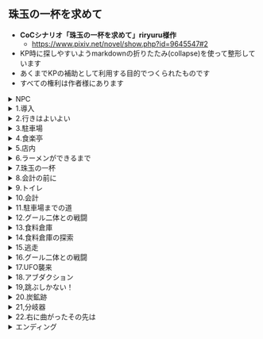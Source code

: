 ## 珠玉の一杯を求めて

- **CoCシナリオ「珠玉の一杯を求めて」riryuru様作**
  - https://www.pixiv.net/novel/show.php?id=9645547#2
- KP時に探しやすいようmarkdownの折りたたみ(collapse)を使って整形しています
- あくまでKPの補助として利用する目的でつくられたものです
- すべての権利は作者様にあります

<details>
  <summary>NPC</summary>
<details>
  <summary>食楽亭店主</summary>
</details>
<details>
  <summary>食楽亭従業員A、B</summary>
  
  - STR: 18, CON: 8, POW: 14, DEX: 10, SIZ: 18, INT: 12
  - HP: 10, MP: 14, db=1d6
  - かぎ爪(1d6+db) 30%, 噛みつき(1d6+牙1d4) 30% 3回攻撃
  - 角材 25% 1d6+db
  - 
</details>
<details>
  <summary>ラーメン屋の客</summary>
</details>
<details>
  <summary>バイク乗り/山田吾朗（やまだごろう）</summary>
</details>
<details>
  <summary>ミ＝ゴ</summary>
 
 - STR: 14, CON: 10, POW: 12, DEX: 13, SIZ: 7, INT: 11
 - HP: 9, MP: 12
 - ハサミ(1d6+組みつき) 30%

</details>
 
</details>

<details>
<summary>1.導入</summary>
<p>
ラーメン。<br>
なにはともあれ美味しいラーメンを食べたい！<br>
その為には情報収集！テレビのグルメ番組や情報誌のチェック、SNSの検索もかかせない。<br>
美味しいラーメンの情報をゲットしたら、どんな僻地でも駆け付けてしまう。<br>
珠玉の一杯を求める、そうあなたは『ラーメン狂信者』<br>
略してラー狂といっても過言ではない。<br>
</p>
<p>
そんなあなたが今日向かう先は隣県との県境にある一軒のラーメン屋だ。<br>
日課のネット検索で偶然みつけた『バイカーの旅ブログ』<br>
そこにはこれから向かう『食楽亭』のラーメンの写真が載っていた。<br>
ラーメン屋巡りをライフワークにしてきたあなたは、その写真を見た瞬間「これは…！」と直感した。<br>
これは…もしかしたら長年探し求めてきた珠玉の一杯かもしれない…！！<br>
モニターの向こうから匂いが伝わってきそうだった。<br>
あなたは自分の想像に唾を飲み込む。<br>
こんな写真をみたら、ラーメン狂信者のあなたはじっとしていられない。<br>
ぐる○びや食べ◯グで検索しても食楽亭の情報は載っていなかったが、<br>
幸いなことにブログに住所が載っていた。<br>
確認すると県境の山間地帯、僻地ではあるが三時間も車をとばせば着く場所だ。<br>
あなたは時計を確認する。<br>
今から向かえば夕飯時にちょうどいい。<br>
営業しているかどうかは賭けだが、とにかく一度行ってみよう。
</p>
  
```
 （探索者が複数人で友人関係にある場合、
ここで探索者のうちの一人に友人を誘うRPをしてもらい探索者全員で食楽亭へ向かうこと。
探索者が複数人で他人同士の場合は偶然同じ時刻に食楽亭を訪れることになる）

（→【2.行きはよいよい】へ）
```
</p>
</details>

<details>
<summary>2.行きはよいよい</summary>
<p>
あなたは期待に胸躍らせながら家を飛び出し、今アクセルを踏みしめている。<br>
街から離れいくつかのトンネルを越える。<br>
山間部深く進むにつれ、車が一台また一台と減り今はあなたの車しか走っていない。<br>
数十分前はぽつりぽつりと建っていた民家も見当たらなくなり、周囲は増々緑を濃くしていく。<br>
自分以外誰もいない山道、夜の帳を迎えはじめた紫色の空も相まって心細さを感じなくもないが<br>
それでもこれから出会う一杯を想像すれば、気分が高揚する。<br>
カーナビを確認すると目的の場所まではあと30分程度だ。<br>
あなたはアクセルを踏む足を強めた。<br>

```
（食楽亭に到着するまでの時間で探索者がしたいことがあれば自由にRPしてもらってかまわない。
KPは出せる情報は出し惜しみなくPLに提示すること）
```

### 車中から窓の外を見る、もしくは《目星》をした場合

- 《目星》なしでわかる情報→
  - 窓の外を流れる景観を楽しんでいたあなたは、山間のゆるやかな斜面に一部開けた場所をみつける。
  - 開墾でもしているのだろうか。
  - 距離もあり夕暮れ時なのでシルエットしかわからないが、土の上で作業をしている人影を見つける。
- [ ] 《目星》に成功でわかる情報→
  - 人影は、大きなショベルで土を掘っていた。
  - やがて満足な穴が開いたのか、傍らの土嚢袋から何かを穴の中に埋めはじめた。
  - 白く細い、両先端に膨らみのある何か。それは骨のように見えたかもしれない。
  - 自分の想像におそろしくなったあなたはSANチェック（0/1）

もっとよく見ようとあなたが思った瞬間、視界は樹々に邪魔をされ<br>
その光景はあっという間に後方に遠ざかっていった。<br>

```
（もしPCが車を停めて調べに行った場合、人影は既に居ません。
埋めた跡を掘り返すと無数の骨がでてきます。あきらかに人骨とわかる骨もあります。
（食楽亭で食材となった人の成れの果てです）
SANチェック（1/1d3）

もしここでPCが警察に通報する、食楽亭に行くのをやめる場合はシナリオクリア（→エンディングAへ）となります）
```
```
（※スマホを使用する場合は路肩に駐車して調べるか、運転をしていないPCが調べること！）
```

### 食楽亭について調べる場合

- 技能なしでわかる情報→
  - ぐる○びや食べ◯グを検索しても食楽亭の情報はみつからない。
  - ネット検索でひっかかるのは、探索者が
  - 食楽亭を知るきっかけとなった『バイカーの旅ブログ』だけだ。

### 『バイカーの旅ブログ』について調べる場合

- 技能なしでわかる情報→
  - バイクで一人旅を楽しんでいる男性のブログで五年以上前から書かれている。
  - 素晴らしい景色やその土地で食べたものなど写真付きで紹介されている。
  - お店を紹介する時には住所まで記載されていることから、几帳面な人物なのだろうと伺える。
  - ブログの投稿は一週間前、食楽亭のラーメンについて書かれた記事が最新である。
- [ ] 《目星》もしくは《コンピュータ》に成功すると追加情報（追加情報があることはPLに伝えてかまわない）→
  - 過去の記事の中に、ブログ主の顔写真と愛車（バイク）の写真を見つける。
  - ブログ主は四十前後の男性で中肉中背平凡な顔立ちをしているが
  - バイクのほうは大型のアメリカンバイクで赤いボディがかなり目立つ。

### 食楽亭の近隣情報を調べる場合

- 技能なしでわかる情報→
  - 食楽亭は県境の国道沿い、緩やかな山の中腹付近に位置する。
  - 電車やバスは通っていないため車やバイクといった移動手段がないと来店は難しいだろう。
  - 食楽亭の周囲には民家も存在しない。
  - 山では戦前炭鉱が盛んだったらしい。廃坑後は観光名所になっていたが
  - 現在では閉鎖されている。
  - 最近オカルトマニアが注目するスポットだとか。
- [ ] 《オカルト》に成功すると追加情報（追加情報があることはPLに伝えてかまわない）→
  - オカルトマニアが集まる掲示板で、この山が噂になっているのをみつける。
  - 山間部の国道を車で通ったはずの人たちが行方不明になっている、UFOの仕業に違いない！
  - などと眉唾な書き込みで掲示板は盛り上がっていた。

```
（ある程度の情報を伝えることができたら頃合いをみてKPはシナリオを進行させてください
→【3.駐車場】へ）
```
</p>
</details>

<details>
<summary>3.駐車場</summary>
<p>
車を走らせているうちにすっかり陽が落ちてしまった。<br>
国道といっても街灯が整備されているわけでもない。<br>
星明かりしか頼りのない夜闇の中、車のヘッドライトを頼りに登り道を走っていると<br>
進行方向に小さな明かりが見えた。<br>
ガラス張りの引き戸から漏れる照明がぼんやりと<br>
こじんまりした平屋建てを浮かび上がらせている。<br>
建物の前には手作りと思しきスタンド看板が、国道から見えるように置かれており<br>
《食楽亭へお越しの方　駐車場は100m先左》と書かれている。<br>
</p>
<p>
看板の指示に従い100mほど進むと道の横に広場があった。<br>
土がむき出しで雑草も生えており若干整備がなっていないが<br>
車が一台停まっていることからここが件の駐車場なのだろう。<br>
あなたは空いているスペースに車を停めた。<br>
</p>
 
- [ ] 駐車場で他の車を見る、もしくは《目星》に成功→
  - 車の影にバイクが停まっていることに気がつく。
```
（事前にブログでバイクの写真を見ていたpcはさらに《アイデア》で判定。成功した場合追加情報→
あなたはこのバイクに見覚えがある。先程このバイクとそっくり同じバイクの写真を見たはずだ）
```
```
（ある程度の情報を伝えることができたら頃合いをみてKPはシナリオを進行させてください
→【4.食楽亭】へ）
```
</p>
</details>

<details>
<summary>4.食楽亭</summary>
<p>
駐車場に車を停めたあなたは国道の脇の歩道を歩いて食楽亭まで戻ってきた。<br>
目の前の建物は廃屋じみていて軒先に揺れる赤い暖簾がなければここがラーメン屋だとは思わないだろう。<br>
硝子の引き戸から店内を覗くとカウンターとその奥で働く従業員たちの姿が見えた。<br>
引き戸の隙間からは食欲をそそる匂いが漏れてくる。<br>
あなたはその匂いに引き寄せられるように引き戸を開け店内に足を進めた。<br>
  
```
（→【5.店内】へ）
```
</p>
</details>

<details>
<summary>5.店内</summary>
<p>
店内はカウンターと四人がけのテーブル席がふたつある。<br>
カウンターの内側は調理スペースになっており、三名ほどの従業員が調理をしている。<br>
従業員は一様に長袖の白い厨房服を着てマスクを付けている。<br>
そのうち一名は白いコック帽を被っており、二名は頭にバンダナを巻いている。<br>
カウンターの片隅には小さな本棚があり、週刊誌やコミックの類いが並んでいる。<br>
</p>
<p>
あなたの来店に気がついた従業員がカウンターの内側から声をかけてきた。<br>
「いらっしゃいませ空いているお席へどうぞ…」<br>
その声は随分と掠れたうえに早口で聞き取りづらかった。<br>
テーブル席のひとつにはサラリーマン風の男性客が一名、座って食事をしている。<br>
<br>
駐車場にあった車（バイクを見つけている場合は車、もしくはバイク）<br>
はこの男性客が乗ってきたものかもしれない。
</p>
  
```
（PCには好きな席に座ってもらってかまわない。もし男性客と相席したい場合はそのようにRPしてもらうこと。
男性客が相席をするかどうかはKPの判断に任せる）
```

<p>
席に座り落ち着いて改めて店内を見渡す。<br>
外装から予想したとおり壁や天井は古びていたがきちんと清掃が行き届いているようで店内は綺麗だった。<br>
カウンターの内側の調理場には大きな寸胴鍋や中華鍋が並び<br>
その前で従業員が黙々と調理をしている。<br>
鍋から立ち上るスープの香りは店の中に満ちており、あなたは期待に胸を踊らせるだろう。<br>
しかし、肝心のメニュー表が手元にないことに気がつく。<br>
カウンターの上にも店内の壁にもメニューの掲示はない。<br>
あなたがきょろきょろしていると、先程のマスクの従業員が水を持ってきた。<br>
</p>
<p>
あなたがメニューについて尋ねると従業員は<br>
「ラーメンしかない」とぼそぼそ答える。<br>
なるほどそれならメニュー表もいらないわけだ。<br>
あなたがラーメンを一人前注文すると従業員はじっとあなたの顔を見つめた。<br>
  
- 従業員を見つめ返す場合→
  - バンダナとマスクの間から覗く目はあなたのことを頭の先からつま先まで探るように見つめていた。
  - 見つめ返したあなたは、従業員の目の周囲や袖から伸びた手の皮膚が
  - とてつもなく不健康な色をしていることに気がつく。
  - 灰色のような、土のような…それに肌質もおかしいような…
  - 従業員の奇妙な風体にSANチェック（0/1）
  - あなたの動揺に気がついたのか気がつかなかったのか、従業員はふいと踵を返すと
  - 何も言わずにカウンターの内側へ戻っていった。
- 従業員を見つめ返さない場合→
  - 従業員は踵を返すと何も言わずにカウンターの内側へ戻っていった。

<p>
調理場ではコック帽を被った従業員が麺を茹ではじめる。彼がこの店の店主なのだろう。<br>
ラーメンができるまでの間、数分ではあるがなにをして時間をつぶそうか。<br>
</p>
  
```
（→【6.ラーメンができるまで】へ）
```
</details>

<details>
<summary>6.ラーメンができるまで</summary>
<p>

```
（PLに自由にRPしてもらってかまいません。厨房の中にはいるなど常識外の行動はNG）
```

### 男性客と会話をする場合

- 男性客は夢中でラーメンを啜っている。眼鏡が湯気で曇っているのも気にしていない様子だ。
- よほどこの店のラーメンが好きなのだろう。
- テーブル席に座っていた男性客に話しかけると男性客は気さくに応えてくれる。
```
（KPは会話の中で男性客がこの店の常連であることを明かしてもかまわないし
隠してもかまわない）
```
```
（PCが一人の場合、男性客が下記に記載した雑誌を薦めてもかまわない

会話例→
「そういえばこのあたりでおもしろい噂があるの、知ってます？
  確か雑誌にも載ってたと思うんだけど…」
そう言って男性客は席を立つとカウンター隅の雑誌コーナーから
一冊のゴシップ誌を手にして戻ってきた。
ぺらぺらとページをめくり「ああ、これこれ」と開いた誌面をあなたに向けてきた）
```

### 雑誌を読む場合

- ラーメンができるまでの間、何気なく手にしたゴシップ誌をぱらぱらとめくっていた
- あなただったがあるページで手をとめた。
```
失踪事件多発？恐怖の山！UFOの目撃情報も！》
```
- ○県と△県の県境にある某山で失踪事件が多発しているらしい。
```
～山中を走る国道でUFOを目撃した某さんの証言～

その日は出張で帰宅が深夜になってしまって。ホテルに泊まる経費もなかったんで
無理して深夜に車を走らせていたんです。
◇山の国道は街灯もないしとにかく暗くて。でもラッキーなことに
前に軽自動車が走っていたから。すこしスピードは遅かったけど
まあ一人よりは心強いな、なんて思いながら後ろについていたんです。

山頂に近づいた頃だったかな、急に空が明るくなって。
なんだ！？と思ってたら、前の車の真上に車よりひとまわりでかい円盤形のUFOが浮かんでて
昔の漫画とかアニメであるみたいに、UFOからぴかーって光が降ってきて
車がふわーって浮かんでそのままUFOに吸い込まれていって！
もうヤベーって、ほんとはスマホで写真撮りたかったけど
そんなことしてる場合じゃないって焦ってアクセル全開で踏んで。
気がついたら、とっくに峠は越していて。街のネオンが見えて、助かったーって思って。

編集部が調べたところ、男性の証言した日にちに同地区で失踪事件が発生している。
若い夫婦が軽自動車で出かけたまま、いまだ二人も軽自動車もみつかっていない
```
- 記事を読み終えたあなたは、不安を感じるかもしれない。
- ○県と△県の県境の山…まさか…？SANチェック（0/1）

### 店主や従業員を観察した場合

- 三名とも体格がよく特に肩幅が広い。従業員二名はかなり猫背なのが気にかかるが
- 店主も従業員もきびきびと動いて無駄がない。
```
（携帯の電波は普通にはいるのでネットで何かを調べることも可能だが
食楽亭やこの近辺に関しては前述した以上の情報はでてこない。
その他のことはKPの裁量に任せる）
```
```
（ここでPCがトイレに行くと宣言した場合、
『ちょうどラーメンが出来上がったようだ。今トイレに行ったらせっかくの麺が伸びてしまう。
ラーメン狂信者として許されない行為だ』
などと伝えて、ラーメンを食べてからトイレに行くように誘導してもかまわない。

もしどうしてもトイレに行く場合は後述の【9.トイレ】へ進む。
【9.トイレ】から【13.食料倉庫】ルートに入った場合は
食楽亭のラーメンを食べない可能性が高くなるでしょう）
```


  
```
（ある程度の情報を伝えることができたら頃合いをみてKPはシナリオを進行させてください
→【7.珠玉の一杯】へ）
```
</p>
</details>

<details>
<summary>7.珠玉の一杯</summary>
<p>
ほどなくして、従業員がトレーを持ってカウンターの中から出てきた。<br>
従業員は無言であなたの目の前にドンブリを置く。<br>
チャーシュー、煮卵、メンマ、もやし、海苔とシンプルな具材の下に垣間見える麺。<br>
澄んだ薄茶色のスープに肉の油がきらきらと黄金色に輝いている。<br>
<br>
ネットでみつけた写真と寸分違わぬ一杯が今、あなたの目の前にある。<br>
なんともいえない香りがダイレクトにあなたの鼻孔をくすぐる。<br>
あなたは厳粛な面持ちで箸を手にし、麺を啜った。<br>

果たして食楽亭のラーメンはあなたの舌を満足させることがでしょうか？<br>
ダイスで判定してみましょう。<br>
<br>

### 《ラーメンの味…1d100で判定》

<details>
  <summary>ファンブル（96～00）…</summary>
あなたの口にはあわなかったようだ。特にチャーシューとスープ。<br>
いったいどんな食材でどう調理したらこんな味になるのだろう…そう思わずにはいられない。<br>
しかし、食べ残すことはラーメン狂信者としては許されないことだ。<br>
あなたは根性で食べきった。気分は最悪だ。<br>
</details>
<details>
  <summary>（81～95）…</summary>
微妙だ。写真ではあんなに美味しそうに感じたのに。<br>
自分の勘もまだまだアテにならないものだ。<br>
なによりスープの出汁とチャーシュー。これが味のバランスを崩している。<br>
三時間もかけて車を走らせてきたのに残念だったが時にはそういうこともある。<br>
しかし一体何の肉を使っているのだろう？不思議な歯ごたえがある。<br>
そんなことを考えながら、あなたはラーメンを完食した。<br>
</details>
<details>
  <summary>（6～80）…</summary>
美味い！今までに食べたラーメンの中で十指にはいるかもしれない。<br>
こんな辺鄙な場所じゃなければ行列のできる人気店になるだろう、<br>
そう思えるほどの味だった。<br>
しかし、スープの出汁とチャーシューに少々の癖がある。<br>
これは好みがわかれるかもしれない。<br>
そんなことを考えながら、あなたは夢中でラーメンを完食した。<br>
</details>
<details>
  <summary>クリティカル（1～5）…</summary>
こんなに美味しいラーメンを食べたのは生まれてはじめてだった。<br>
いや、ラーメンに限らず。今までに食べたものの中で間違いなく、最高の食事…<br>
探し求めていた珠玉の一杯に、あなたは出会ったのだ。<br>
あなたの頬は自然と感動の涙で濡れていたかもしれない。<br>
あなたは夢中で、しかし惜しむ様に丁寧に<br>
一口一口味わいながらラーメンを食べ尽くした。<br>
スープの一滴まで飲み干し、天にも昇る気分である。<br>

```
（クリティカルを出した場合、特殊エンディングBの可能性があります）
```
</details>

```
（→【8.会計の前に】へ）
（pcがラーメンを食べる前に既にトイレに行っている場合は、【11.会計】に進む）  
```
</details>

<details>
<summary>8.会計の前に</summary>
<p>
胃がいっぱいになったため腸が圧迫されたのだろうか、あなたはトイレに行きたくなった。<br>
会計の前にトイレに行っておこう、帰り道も三時間かかることだし。<br>
そう思ったあなたは席を立った。<br>
</p>
  
```
（→【9.トイレ】へ）
```
</details>

<details>
<summary>9.トイレ</summary>
<p>
トイレに行きたくなったあなたは店内を見回すがそれらしきドアは見当たらない。<br>
きょろきょろしているとレジで会計を済ませていた男性客と目があう。<br>
トイレの場所を尋ねると男性客が<br>
「ああ、トイレは店の外にあるんですよ。建物の裏手です」<br>
ちょっと不便ですよねと笑いながら教えてくれた。<br>

```
（男性客はトイレの場所を知っている→何度もこの店に来ている→人間の外見をしているが正体はグール。
というヒントです）
```
</p>
<p>
店の外に出たあなたは壁沿いに沿って建物の裏手にまわった。<br>
建物の外周1メートル程度は切り開かれているが<br>
その先は鬱蒼と草木が茂っている。<br>
裏手の壁にドアがふたつ並んでおり、手前のドアにはトイレとプレートが取り付けられている。<br>
トイレは電球が切れかけてちかちかしている以外は問題なく使用できた。<br>
スッキリしたあなたがトイレから外に出た時、隣のドアから何か音が聞こえた。<br>
</p>
<p>
あなたは隣のドアに近づいてみた。<br>
隣のドアには『食料倉庫』とプレートが取り付けられている。<br>
大きな南京錠で鍵がかけられているが掛け金が錆びているのでちょっと力を入れれば壊れそうだ。<br>
ドアのむこうには誰かいるのだろうか、何か音が聞こえる。<br>
</p>

- [ ] 《聞き耳》に成功した場合→
  - ドアのむこうからは「うーうー」と音が聞こえる。
  - 唸り声…？？人か…？？
  - 食料倉庫に入る場合→（【13.食料倉庫】へ）
- 《聞き耳》に失敗、もしくは食料倉庫に入らない場合→
  - 気のせいか。
  - トイレをすませたあなたはすっきりした気持ちで店に戻った。
  - 店に戻るとすでに男性客の姿はなかった。
```
（PCが店内に戻り、店主や従業員に『食料倉庫』で不審な音がすると尋ねた場合は
「山の動物が入り込んだのかも」などとこたえて誤魔化してください）
```
```
（まだラーメンを食べていない場合は【7.珠玉の一杯】に戻る）
```

会計をして、家に帰ろう。<br>
店内は静かでカウンターの奥では店主が食器を片付けている。
</p>

```
（この時点で従業員二名は駐車場の途中の道で待ち伏せしているため店内にはいない。
PCに従業員のことを尋ねられたら従業員二名の姿が見えないことも伝えること）
```
```
（→【10.会計】へ）
```
</details>
<details>
<summary>10.会計</summary>
<p>
あなたがレジに向かうと店主がカウンターの内側からでてきて<br>
会計をしてくれる。<br>
店主は無言であなたにおつりを渡すとカウンターの内側に戻っていった。<br>
あなたは帰路につくため、店を出て駐車場へと歩を進める。<br>
  
```
（→【11.駐車場までの道】へ）
```
</p>
<p>
  
```
(※ラーメンの味判定でクリティカルを出していた場合、店主の対応が異なります）
```
あなたがレジに向かうと店主がカウンターの内側からでてきて会計をしてくれる。<br>
店主は「どうでしたか？うちのラーメンは…」とあなたに尋ねてくる。<br>
あなたはどう応えますか？<br>

```
（RPをしてもらい、さらに《信用》を振ってもらう。
RP次第で《信用》に＋補正を与えてかまわない。
ラーメンの味判定でクリティカルをだしている以上は、それ相応のRPを期待したい）
```

- 美味しかったことを伝えて信用に成功した場合→特殊エンディングBへ
- 不味かったと伝えた、もしくは美味しかったことを伝えたが信用に失敗した場合→
  - あなたの感想を店主がどう思ったのか、バンダナとマスクの間から覗く僅かな隙間からではその表情は伺い知れなかった。
</p>

```
（→【11.駐車場までの道】へ））
```
</details>

<details>
<summary>11.駐車場までの道</summary>
駐車場まで100m程度、食後の腹ごなしにもならない距離だ。<br>
周囲は静かで虫の音も聞こえない。<br>
夜風が時折り樹々のざわめきを伝えてくる。<br>
国道傍の狭い歩道をあなたが50mほど歩いた時、<br>
木の影から突然二体の人影が現れた。<br>
暗い夜道にも、彼らの白衣はよく目立つ。<br>
二人は食楽亭の従業員だ。<br>
  <br>
先程まで店にいたはずなのに、一体なぜ…？<br>
あなたには理由はわからない。しかし、彼らの目的はわかるだろう。<br>
従業員たちの手には角材が握られており、殺気のこもった目であなたに襲いかかってくる。<br>
（マスクをしているのでグールだということはわからないが）突然襲われたことによりSANチェック（0/1）
</details>


<details>
<summary>12.グール二体との戦闘</summary>
  
```
戦闘開始、従業員二名の能力値はるるぶ準拠（るるぶ180P、食屍鬼の項を参照）
角材は武器警棒（るるぶ70P参照）と同じ扱いとする。

（従業員は生きたままPCを捕らえたいため、わざと殺傷能力の低い武器を使用している）
（戦闘中にマスクが外れた場合、グールの素顔を見てしまうためSANチェック（0/1d6））
```
<p>
グール二体との戦闘に勝利、もしくはDEX対抗で逃走に成功すれば<br>
車で逃走が可能になる。<br>
</p>
  
- 従業員二名を倒した、もしくは従業員二名から逃げた→
  - あなたは駐車場へ急いだ。
  - 店にはまだ店主がいたはずだ、もしかしたら他にも仲間がいて
  - 追ってこないとも限らない。
  - 警戒しながら駐車場まで辿り着いたあなたは車に飛び乗ると
  - シートベルトを締める時間も惜しんでエンジンをかけ、力一杯アクセルを踏んだ。

```
（山田を助けていない場合、ミ＝ゴのUFOに追いかけられることはありません）
（→エンディングDへ）
```
</details>


<details>
<summary>13.食料倉庫</summary>
あなたは意を決してドアを開けることにした。<br>
なにもなかった時はお店の人に正直に謝って修繕費を弁償しよう。<br>
錆びた掛金を壊すには《鍵開け》もしくはSTR対抗。掛金のSTRは5とする。<br>

- [ ] 《鍵開け》に成功もしくはSTR対抗に成功した場合→
  - ガチンと鈍い音をたてて掛金が外れた。
  - あなたはそっとドアを開ける。中は裸電球がひとつ薄ぼんやりとした明かりを点している。
  - コンクリートの床の上に、何か大きなものが転がっている。
  - 脚と腕を縄で縛られ猿ぐつわをされたそれは生きた人間だった。
  - 男性は不自由な体勢で大きく目を見開いてあなたを見ている。
  - 突然のサスペンス展開にSANチェック（0/1）

```
（男性の腕は後ろ手に縛られている。PCがナイフなど持っていれば縄を切るために使用してかまわない。
縄を切るための道具を探した場合、冷蔵不要な食材が並んだ棚の引き出しにナイフを見つけることができる）
（探索者に食糧倉庫内を探索させたい場合は、男性をダンボールの影などに配置してかまわない）
```

- 男性の猿ぐつわと縄をとく→
  - 「すぐに逃げるんだ！ここのやつらは…人間じゃない！」
  - 男はあなたに向かってそう言い放つとおぼつかない足取りで
  - ドアから出て行こうとする。
  - あなたが詳しく話を聞かせてほしいと頼んでも
  - 「いつあいつらが来るかわからない！はやく逃げなくちゃ！」と主張するばかりである。

- 《精神分析》に成功した場合→
  - 男はすこし落ち着きを取り戻したようだ。
  - 男の名前は山田。
  - 一週間前にバイクでツーリング中、偶然食楽亭をみつけたこと、
  - 食事後駐車場に戻るまでの道中で従業員に襲われ捕まったこと、
  - 監禁中食料は与えられていたこと、
  - 従業員は人間ではない、バンダナとマスクの下の素顔は見るも恐ろしい怪物だったこと
  - を声を潜めて教えてくれた。
```
（このあと国道を通って駐車場に向かうとグールに待ち伏せされているというヒントです）
```

山田の発言に、あなたは思い当たる節があるかもしれない。<br>
従業員の様子は…確かにおかしかった…SANチェック（0/1）<br>
<br>

```
（ブログ主の写真を事前に見ていたPCは、目の前の男がブログ主だと気がついてかまわない。
そのことを男に問いただせば、男は少し落ち着きを取り戻し
精神分析に成功しなくても上記の情報を語ってくれるだろう）

（男は捕らえられているがその理由（＝脳を摘出された後に食材にされる）は理解していません）
（男の名前が山田だと判明した際はそれ以降のテキスト内の男を山田に変更した方がわかりやすい）
```
<p>
「はやくここから逃げないと…あんた、車で来てるのか？」<br>
男は捕らえられた時に持ち物のすべてを没収されており、<br>
バイクの鍵がないためあなたの車で一緒に連れて逃げてほしいと頼んでくる。<br>
髪が乱れ無精髭が生えた男の容貌は狂人じみて見えた。<br>
1週間、着の身着のままだったのだろう服は汗と埃でくたびれている。<br>
男の必死な様子に、あなたはとにかくここから離れたほうがいいと思うかもしれない。<br>
</p>
- すぐに逃げる場合は（→【15.逃走】へ）
- 食料倉庫の探索をする場合は（→【14.食料倉庫の探索】へ）

</details>


<details>
<summary>14.食料倉庫の探索</summary>
あなたが食料倉庫を探索しはじめると、男ははやくここから離れたいと苛立っている様子だったが<br>
車がないと脱出が難しいとわかっているのかドアの前で外の音を気にしつつあなたを待っている。<br>
  <br>
男の様子を気にしつつも、あなたは食料倉庫を見回した。<br>
裸電球が照らす室内は煤けたように薄暗い。<br>
冷蔵不要な食材が並べられた棚、業務用の大きな冷蔵庫、<br>
壁にかけられたカレンダー、ダンボールや灰色の機材、めぼしいものはこれくらいだろうか。<br>

```
（《目星》なしでわかる情報もあること、《目星》成功で追加情報がでる場所もあること、をPLに伝える）
```

### 冷蔵不要な食材が並べられた棚を調べる→

- ラーメンの具材に使用すると思しき食材や食用油がきちんと整理されて並んでいる。
- [ ] 《目星》に成功→棚の引き出しにナイフや缶切り、チャッカマンなど細々したものを見つけた。
（ナイフを武器として使用することが可能。戦闘でナイフを使用する場合はるるぶ70P『小型ナイフ』と同様の扱いとする）

### 業務用の大きな冷蔵庫を調べる→

- あなたの身長よりも大きな扉を開けると全身が冷気に包まれた。
- 冷蔵庫の中のライトは倉庫内の裸電球よりむしろ明るい。
- ライトが照らす大きな肉の塊を、あなたは見落とすはずもない。
- 透明のビニール袋にはいったそれ。生々しい、ピンク色をした、まだ未処理の肉の塊。
- 目の前にあるものが人間であることーいや人間であったことをあなたは理解した。
- SANチェック1/1d3
  - [ ] アイデア
    - （この時すでにラーメンを食べていた場合→
    - あなたは先程自分が口にしたラーメンには、もしかしたら…
    - と気がついて口元をおさえた。追加SANチェック1/1d3）

- [ ] 人肉を詳しく調べるもしくは《目星》に成功→
  - 袋の中の肉は、四肢、胴体、頭部に分けられていた。
  - 頭部には穴があり、脳が抜き取られていることにあなたは気がつく。
  - こんなこと、人間にできるのか？
  - 恐ろしい光景を目の当たりにしたあなたはSANチェック→1/1d3

### 壁にかけられたカレンダーを調べる→

- カレンダーには食材の納品予定日が書き込まれていた。
- 今日の日付の部分を見るもしくは《目星》に成功→
  - 今日の日付の部分に『食材納品/引き渡し21時』と書かれている。
  - （時刻を確認した場合、現在時刻は20時半頃である）
  - （21時になるとミ=ゴがやってきます）

### ダンボールや大型の機材を調べる→

- ダンボールの中は割り箸やペーパーナフキンのストックだった。
- 灰色の機材はプロパンガスのボンベだ。中華料理屋など火力を使う料理店では
- プロパンガスを使用することもあることをあなたは思い出した。
- [ ] 《目星》に成功→
  - ボンベの残量を目視することはできないが、簡単に持ち上げることができないことから
  - 空になった容器ではなく予備のボンベなのだろうと予想ができる。

```
（ボンベの周辺に火をつけ、店を爆破するPCも居るかもしれません。
爆破が成功するかはKPが必要だと思う技能で判定してください。
ボンベ自体は周囲が40度以上の高温になると爆発する危険があるそうですので
食用油を利用して周囲のダンボールに着火して逃走→ボンベが爆発は不可能ではないと考えます。
食用油、ダンボールなどで周到に用意をした場合、判定にプラス補正をしてかまいません。

しかしこの段階で店を爆破した場合、
男性客は生き残りますのでエンディングでPCに復讐をしにやってきます。
店を爆破し逃走した場合、特殊エンディングA（キャラロスト）へ。
KPはそれとなくPCの行動をとめてもかまいません）
```
```
（食料倉庫内の探索であまりのんびりしていると従業員のグール（一体）がやってきます。
PCのRP次第ではうまく隠れてやり過ごすことができるかもしれませんし
戦闘になるかもしれません）
```
```
（男を発見、もしくは冷蔵庫の中の人肉を発見した時点で
警察へ電話するPCもいるかもしれません。携帯の電波は通じます。
ですが山奥のため、警察が現場につくのは30分程度時間がかかることを伝えてください。

その間に逃走しなかった場合、グールとの戦闘や取引にきたミ＝ゴとの戦闘は避けられないでしょう。
グールの数は店主×1、店員×2の計3名
ミ＝ゴの数はKPが任意で決めてかまわない
（探索者の能力値に見合う数を見繕ってもいいしダイスで決めてもかまわない）
ミ＝ゴの能力はるるぶ準拠とする（るるぶ191P参照）

ミ＝ゴを見た時のSANチェックも忘れずに。
すべての戦闘に勝利した（男性客のみ先に帰宅したために生きている）場合、
特殊エンディングAを改変して使用してください）
```
```
（探索が終了したら→【15.逃走】へ）
```
</details>


<details>
<summary>15.逃走</summary>

```
（どちらのルートで逃走するか、PLに質問をします。
徒歩で山中を逃走/車で国道を逃走）
```
- 徒歩で山中を逃走を選んだ場合（→【20.炭鉱跡】へ）
- 車で国道を逃走を選んだ場合→
  - （どちらのルートで駐車場まで行くか、PLに質問をします。
  - 山中を進んで駐車場までいく/国道を走って駐車場までいく）

<details>
<summary>
- 山中を進んで駐車場までいく場合→
</summary>
- あなたは男を連れて外に出る。
- 夜闇に紛れ、息をひそめて音をたてないよう裏手から樹々の合間を抜け
- そのまま山中を通って駐車場を目指す。
- 《幸運》もしくは《ナビゲート》で判定してください。
- 判定に成功→
  - 山中を抜けて駐車場まで辿り着いたあなたたちは車に飛び乗った。
  - 「はやく車を出してくれ！」
  - シートベルトを締める時間も惜しい。
  - あなたは男にせかされるようにエンジンをかけるとアクセルを力強く踏みしめた。
  - （→【17.UFO襲来】へ）
- 判定に失敗→
  - あなたたちは夜の山中ですっかり方向感覚を失ってしまった。
  - 仕方がなく、このまま山中を歩いて麓を目指すことにした。
  - →【20.炭鉱跡】へ）
</details>
<details>
<summary>
- 国道を走って駐車場までいく場合→
</summary>

```
（pcがラーメンを食べる前に山田を連れ出している場合は、
グールの待ち伏せは発生しない。
スムーズに駐車場に到着したのち、【17.UFO襲来】へ）
```
<p>
あなたは男を連れて外に出る。<br>
夜闇に紛れ、息をひそめて音をたてないよう裏手から樹々の合間を抜け<br>
店から10m以上離れたところで国道へ出る。<br>
食楽亭を振り返るが誰かが追いかけてくる様子はない。<br>
駐車場まで走りだしたのはあなたが先だったか男が先だったか。<br>
しかし、あなたたちは駐車場に辿り着くことはできなかった。<br><br>
  
木の影から突然二体の人影が現れたからだ。<br>
暗い夜道にも、彼らの白衣はよく目立つ。<br>
二人は食楽亭の従業員だ。<br>
あなたには理由はわからない。しかし、彼らの目的はわかっている。<br>
従業員たちの手には角材が握られており、殺気のこもった目であなたたちに襲いかかってくる。<br>

```
（マスクをしているのでグールだということはわからないが）突然襲われたことによりSANチェック（0/1）
（→【16.グール二体との戦闘】へ）
```
</details>
</details>

<details>
<summary>16.グール二体との戦闘</summary>

```
戦闘開始、従業員二名の能力値はるるぶ準拠（るるぶ180P、食屍鬼の項を参照）
角材は武器警棒（るるぶ70P参照）と同じ扱いとする。
山田も戦闘に参加させてかまわない。山田の能力値はKPが任意で決めてかまわない。
（戦闘中にマスクが外れた場合、グールの素顔を見てしまうためSANチェック（0/1d6））

グール二体との戦闘に勝利、もしくはDEX対抗で逃走に成功した場合、
山に逃走、もしくは車で逃走か選択が可能になる。
```
- （どちらのルートで駐車場まで行くか、PLに質問をします。
- 山に逃走/車で逃走）
- 従業員二名を倒した、もしくは従業員二名から逃げた後、山に逃走する場合
  - （→【20.炭鉱跡】へ）
- 従業員二名を倒した、もしくは従業員二名から逃げた後、車で逃走する場合→
  - あなたたちは駐車場へ急いだ。
  - 店にはまだ店主がいたはずだ、もしかしたら他にも仲間がいて
  - 追ってこないとも限らない。
  - 警戒しながら駐車場まで辿り着いたあなたたちは車に飛び乗った。
  - 「はやく車を出してくれ！」
  - シートベルトを締める時間も惜しい。
  - あなたは男にせかされるようにエンジンをかけると
  - アクセルを力強く踏みしめた。
  - （→【17.UFO襲来】へ）
</details>


<details>
<summary>17.UFO襲来</summary>
暗い山道をあなたの車はひた走る。<br>
バックミラーを確認してもなにも追ってくる様子はない。<br>
食楽亭が遠くなるにつれ、張りつめていた緊張の糸がほどけていくような気がする。<br>
助手席に座った男とも会話をする余裕ができた。<br>
男の表情にも安堵の色が見える。<br>
  <br>
  
（ここでPLに《聞き耳》もしくは《幸運》を振ってもらう）
- [ ] 《聞き耳》もしくは《幸運》に失敗した場合
  - （→【18.アブダクション】へ）
- 《聞き耳》もしくは《幸運》に成功した場合→
  - あなたは何か、の気配を感じた。
  - 会話の途中で急に押し黙ったあなたを男が不思議そうな顔で見ているが
  - あなたは自分の第六感に従って、窓を開けると
  - ハンドルに手をかけたまま顔だけ窓の外にだした。そして視線を真上にあげる。
  - あれは、なんだろう。
  - チープなSF映画に登場しそうな。
  - 円盤形のUFOが、あなたの車の上空に浮かんでいるではないか。

超常現象を目の当たりにしたあなたはSANチェック（1/1D3）<br>
UFOから逃げられるかどうかは、運転しているPCの《運転》と《幸運》で判定します。<br>

- [ ] 《運転》《幸運》どちらも成功した場合
  - （→エンディングBへ）
- [ ] 《運転》《幸運》どちらかに失敗した場合→
  - あなたの車の上空をぴったりとUFOが追いかけてきた。
  - あなたの運転テクニックではUFOを振り切れない！！
  - （→【18.アブダクション】へ）
- [ ] 《運転》《幸運》どちらも失敗した場合→
  - 焦ったあなたはハンドルを切り損ねた。ものすごいスピードのまま
  - 国道を外れ、車は山の中に突っ込んで行く。
  - 急勾配ではないものの整備されていない山の中の斜面だ、
  - 土の隆起にバウンドした車は横転し大きな木にぶつかって停まった。
  - 3/1d6のダメージ（シートベルトをしている場合は減少を軽減させてかまわない）
  - （→【18.アブダクション】へ）
</details>


<details>
<summary>18.アブダクション</summary>
目の前が真っ白になったと思った。<br>
車全体が、強い光に包まれている。<br>
そう気がつくと同時に奇妙な浮遊感を感じた。<br>
眩しくて外は見えない。<br>
  
```
（車から飛び降りることを宣言した場合は【19.跳ぶしかない！】へ。
車から飛び降りない場合はエンディングMへ）
```
</details>


<details>
<summary>19,跳ぶしかない！</summary>
いったいどのくらいの高さなのか、わからないが<br>
一か八か飛び降りるしかない。<br>
あなたは車のドアを開けて飛び降りた。<br>
  
- 《跳躍》で判定。
- [ ] 成功した場合→
  - 無傷で無事に着地できた。
- [ ] 失敗した場合→
  - なんとか地面に着地できたが足を痛めてしまった。1d3のダメージ。

あなたの行動を見て、男も助手席側のドアを開けて飛び降りていた。<br>
あなたと男は自分の頭上5m付近に車が浮かんでいること、<br>
そして更に上空に円盤形のUFOが飛んでいることに気がつく。<br>

```
（UFOを見てSANチェックをしていない場合はここでSANチェック（1/1d3））
呆然と見ている間にも、あなたの車はするすると上空に上がっていき
やがてUFOの内部に吸い込まれてしまった。
あなたと男は青い顔を見合わせると、山中へ駆け出した。
（→エンディングCへ）
```
</details>


<details>
<summary>20.炭鉱跡</summary>
あなたと男は山へ逃げることにした。<br>
山の中は国道よりもなお暗い。<br>
草や木の根に何度も足をとられる。枝が容赦なく頰を打つ。<br>
方向感覚など既におかしくなっている。<br>
追手がいるのかいないのかもわからないが、<br>
それでも足をとめることのほうがおそろしかった。<br>
  
 <p>
「おい、あそこ！」<br>
男が潜めた声で指差す先には大きな穴があった。<br>
自然に空いた穴ではない。<br>
穴の周囲は木の枠で囲われている。<br>
穴の横には朽ちた看板があり、ペンキの文字は禿げていて読みづらいが、<br>
◇山炭坑跡と読めた。<br>
</p>
<p>
中を覗き込んでみると、かなりの広さがあり奥にはレールが続いている。<br>
スマホの明かりを頼りに中に入ると<br>
古びた鉄製の二人乗りトロッコが一台、レールの上にぽつんと残されている。<br>
トロッコの横にはパネルがあり炭鉱の説明やトロッコの動かし方が書かれている。<br>
  <br>
この山は昔、炭坑だったこと、炭坑跡を利用した観光名所になっていたことをあなたは思い出す。<br>
パネルによると、このトロッコは山の麓まで続いているらしい。<br>
トロッコを走らせれば15分ほどで麓まで到着する。<br>
トロッコには二つレバーがついており、上下させることでレールの上を進行する。<br>
足元にはブレーキペダルがついている。<br>
</p>
<p>
「お、こんなところにスイッチがあるぞ」<br>
壁際を調べていた男が声をあげる。<br>
あなたが何か言うよりもはやく、男はスイッチに手をかけた。<br>
ジジジッ…と音をたてて周囲がオレンジ色の明かりに包まれる。<br>
レールに沿って設置された照明が灯ったのだ。<br>
「まだ電気が生きていたんだな」<br>
視界が確保できたことに安心したのだろう、<br>
男が嬉しそうに呟く。<br>
</p>

- [ ] 《目星》に成功、もしくはトロッコを調べる→
  - トロッコは古びているが、埃などは積もっていない。
  - レバーの根元付近からわずかに油の匂いがし、
  - スムーズに動く。あなたはこのトロッコは今も使用されているのではないか？と思う。

```
（トロッコをグールたちが使用している。グールの住居が炭鉱内にあることのヒントです）
（PCがトロッコを使うことを逡巡している場合、
追手（グールもしくはUFO）がきたことにしてトロッコで逃げることを促してもかまわない）
```

- トロッコを使わない場合→
  - 夜の間中山の中を彷徨い歩いた結果、クタクタになりながら
  - 明け方麓の街にたどり着く。（→エンディングEへ）

- トロッコを使う場合→
  - 鉄製のトロッコは外見こそ錆びて古びていたが
  - 手漕ぎのレバーを上下させると問題なくレールの上を動きはじめた。
  - がたごとと牧歌的な音をたてながら、スピードは時速40キロにも満たないだろうが
  - 夜の山の中をあてもなくさまようよりはよほど速く麓に辿り着くだろう。

```
（トロッコを使わずにレールの上を歩いて移動することも可能。その場合はトロッコよりも時間をかけて
分岐点まで進む。テキストの描写を徒歩に変更すること）
```
</details>


<details>
<summary>21,分岐器</summary>
レバーを上下させるのにも慣れてきた。<br>
トロッコでの移動は思った以上に快適だった。<br>
（ここでPCに《目星》を振ってもらいます）

- 《目星》に失敗→
  - 特になにも気がつかないまま進む。
  - （→【22.右に曲がったその先は】）
- 《目星》に成功→
  - 10mほど先のレールが二股に分岐していることにあなたは気がついた。
  - レールの途中に分岐器らしきレバーが見える。
  - （PCがトロッコを停めないで分岐器を動かそうとした場合（手元にあったものを投げる、飛び降りてトロッコよ
    りもはやく走り分岐点を変更するなど）は該当する技能で判定をさせる。KPの裁量に任せる）
  - （平素はグールたちが食楽亭に行き来するために使用しているので、当然このままだとグールの居住区にトロッコは進みます）
  - （トロッコを停めて分岐器を調べることは可能。その場合、分岐器のレバーが現在傾いている方には
  - 何も表記されていない。傾いていない方には『麓停車場』と刻印されている。
- 分岐器を動かした場合→
  - 二股の分岐点にさしかかったトロッコはがくんと大きく揺れながら左に曲がった。
  - そうして10分もしないうちに、トロッコは徐々にスピードを落としていく。
  - 終着点が近づいてレールが少し上方に傾いているのだ。
  - ガタンと停車場の木材にぶつかってトロッコは停まった。
  - あなたと男はおそるおそるトロッコから降り、先に向かう。
  - 石づくりの階段を登ると、大きな穴ー出口があった。
  - 穴の先に足を踏み出したあなたと男は、そこが山の麓だと気がつく。
  - 遠くには街のネオンが見えている。
  - あなたと男は、無事に生還したのだ。
  - （→エンディングEへ）

- 分岐器を動かさなかった場合
  - （→【22.右に曲がったその先は】へ）
</details>


<details>
<summary>22.右に曲がったその先は</summary>
二股の分岐点にさしかかったトロッコはがくんと大きく揺れながら右に曲がった。<br>
そうして10分もしないうちに、トロッコは徐々にスピードを落としていく。<br>
終着点が近づいてレールが少し上方に傾いているのだ。<br>
ガタンと停車場の木材にぶつかってトロッコは停まった。<br>
あなたと男はおそるおそるトロッコから降り、先に向かう。
  <br>
石づくりの階段を登ると、大きな穴があった。<br>
穴のむこうには。洞穴のような空間が広がっていた。
  <br>
まるで、縄文時代の住居のような。<br>
そして十数体の人影ー否、人間ではないなにかが、あなたと男を出迎えるように待っていた。<br>
ゴムのような皮膚、先端の尖った耳、眼球は落ちくぼみ、それでいてギラギラと赤く光っていた。<br>
肉食獣のようなかぎ爪をはやした手が、あなたと男にむかって伸びてくる。<br>
SANチェック（0/1d6）

- 戦闘する場合→
  - グールの能力値はるるぶ準拠。十数体（数はKPが決めてかまわない）との戦闘となる。
  - （PCの能力や持ち物にもよりますが通常に戦闘した場合、十数体のグールには勝てないと思われます。
  - そのため、戦闘開始前に逃走可能とします。
  - そのことをPLに伝えてください。また逃走する場合は相応の技能で判定すること。
  - 当然グールたちも追ってきます。
  - 逃走の際はどこに向かって逃亡するのかPCに尋ねてください）

- 逃走し、分岐点まで戻って左のレールの先へ向かう場合→
  - あなたと男は必死で走った。
  - 後方からはしばらく追ってくる音が聞こえていたが、分岐点を過ぎてからは聞こえなくなっていった。
  - （グールたちは麓までは追ってきません）
  - 10分ほども走っただろうか、トロッコの停車場を過ぎてもなお走っていくと
  - 大きな穴ー出口があった。
  - 穴の先に足を踏み出したあなたと男は、そこが山の麓だと気がつく。
  - 街のネオンが目にしみる。
  - あなたと男は、無事に生還したのだ。
  - （→エンディングEへ）
</details>

<details>
<summary>エンディング</summary>
  <details>
  <summary>エンディングA</summary>
    あなたの通報で一台のパトカーが到着した。<br>
    大量の骨を目のあたりにした警察官が慌てた様子で無線を使って応援を呼び<br>
    瞬く間に現場は数十台のパトカーや重火器が集まり騒然とした。<br>
    あなたは事情聴取の為、街まで戻り警察署に数時間拘束される。<br>
    解放されたのは深夜であり、さすがにもう食楽亭を目指す元気はない。
    <br>
    自宅に帰りニュースをつけるとちょうど今日のことが報道されていた。<br>
    発見された大量の人骨、周辺道路は当分の間閉鎖されるとのことだった。<br>
    数週間後。事件の報道もすっかり聞かなくなった頃、あなたは食楽亭に出かけてみた。<br>
    しかし食楽亭があったはずの場所には廃墟しかなく、とてもラーメン店があったとは思えなかった。<br>
    <br>
    ネットの情報なんてあてにならないものだ。<br>
    あなたは残念な気持ちで、街に戻るだろう。<br>
    帰りの道すがら他のラーメン屋に寄って帰ろう、などと考えながら。
    
    ```
    （クリア報酬…特になし ）
    ```
  </details>

  <details>
  <summary>エンディングB</summary>
  あなたは華麗なドライビングテクニックで、UFOの追撃から逃げ切った。<br>
  やがてあなたの車は麓の街に辿り着き、<br>
  あなたは男にいくばくかの旅賃を渡して駅で別れた。<br>
  あなたは食楽亭のことを警察に通報したかもしれないが、<br>
  その後あの店がどうなったのかはわからない。<br>
  <br>
  あなたは平穏な日常へ戻ることができた。<br>
  しばらくはラーメンのことを考えるのも いやだったが<br>
  そのうちまたラーメン屋巡りを再開するだろう。<br>
  珠玉の一杯にまだあなたは出会っていないのだから。<br>
  
  ```
  （クリア報酬…山田と一緒に無事生還した＝SAN回復1d10 ）
  ```
  </details>


  <details>
  <summary>エンディングC</summary>
  山の中は国道よりもなお暗かった。<br>
  何度も草や木の根に脚をとられそうになりながら<br>
  あなたと男はとにかく逃げた。<br>
  上空から何度か強い光が照らしてきたが<br>
  地面に這いつくばり息をひそめていると<br>
  樹々があなたと男をうまく隠してくれたのだろう、<br>
  ほどなくして上空からの光は消えた。
  <br>
  時間の感覚も忘れ、山中をさまようように歩いているうちに<br>
  いつのまにか周囲は明るくなり、樹々は拓け街が見えた。<br>
  早朝の犬の散歩をしていた老人が、あなたと男の姿を見てぎょっとした顔をしながら通り過ぎていった。<br>
  顔も服も泥だらけで髪の毛には葉っぱまでくっついている。
  <br>
  あなたと男は顔を見合わせて笑った。<br>
  あなたは男にいくばくかの旅賃を渡して駅で別れた。<br>
  あの山での出来事は現実だったのか。一体なんだったのか。<br>
  車は失ってしまったし、散々だ。
  <br>
  あなたは食楽亭のことを警察に通報したかもしれないが、<br>
  その後あの店がどうなったのかはわからない。<br>
  なにはともあれ、あなたは平穏な日常へ戻ることができた。<br>
  しばらくはラーメンのことを考えるのも いやだったが<br>
  そのうちまたラーメン屋巡りを再開するだろう。<br>
  珠玉の一杯にまだあなたは出会っていないのだから。
  
  ```
  （クリア報酬…山田と一緒に無事生還した＝SAN回復1d10 ）
  ```
  </details>
  
  <details>
  <summary>エンディングD</summary>
  自宅に戻ったあなたは平穏な日常に戻ることができた。<br>
  いったいなぜ従業員たちが襲ってきたのか…なにもわからないままだが<br>
  それでかまわない。あなたは食楽亭のことを警察に通報したかもしれないが、<br>
  その後あの店がどうなったのかはわからない。
  <br>
  食楽亭以外にも、ラーメン屋は星の数ほどあるのだ。<br>
  いつかきっと、珠玉の一杯に出会える日もくるだろう。
  
  ```
  （クリア報酬…無事生還した＝SAN回復1d5 ）
  ```
  </details>
  
  <details>
  <summary>エンディングE</summary>
  あなたと男は街に辿り着いた。<br>
  あなたも男もとんでもなくくたびれた様相で、<br>
  すれ違った人たちは一様にぎょっとした顔をしていた。<br>
  あなたは男にいくばくかの旅賃を渡して駅で別れた。
  <br>
  自宅に戻ったあなたは平穏な日常に戻ることができた。<br>
  あの山での出来事は現実だったのか。一体なんだったのか。<br>
  あなたは食楽亭のことを警察に通報したかもしれないが、<br>
  その後あの店がどうなったのかはわからない。
  <br>
  あなたは平穏な日常へ戻ることができた。<br>
  しばらくはラーメンのことを考えるのもいやだったが<br>
  そのうちまたラーメン屋巡りを再開するだろう。<br>
  珠玉の一杯にまだあなたは出会っていないのだから。
  
  ```
  （クリア報酬…山田と一緒に無事生還した＝SAN回復1d10 ）
  ```
  </details>
  
  <details>
  <summary>エンディングM</summary>
  気がつくと、見たこともない空間に居た。<br>
  近未来的な機械が立ち並んでいる。金属的で無機質な空間だ。<br>
  あなたは自分の身体が動かないことに気がつく。
  <br>
  目線だけ動かすとあなたの横には男がいた。<br>
  椅子のようなものに拘束されて怯えた表情をしている。<br>
  あなたと同じように。
  <br>
  これからあなたと男を待ち受けている運命が一体どんなものなのか<br>
  今のあなたには想像もつかない。<br>
  死んだほうがマシなことがあるだなんて想像もつかない。<br>
  あなたと男に、異形の何かが近づいてくる。<br>
  あなたは恐怖で目をつぶった。
  
  ```
  （ミ＝ゴに捕まってキャラロスト）
  ```
  </details>
  
  <details>
  <summary>特殊エンディングA</summary>
  あなたと男は倉庫を飛び出して駐車場までひた走った。<br>
  シートベルトを締める時間も惜しんで車を急発進させる。<br>
  数分もしないうちに轟音が聞こえた。バックミラーごしに確認すると<br>
  炎と煙が見えたが、それもどんどん遠ざかっていく。<br>
  麓の街に辿り着き男にいくばくかの旅賃を渡して駅で別れた。
  <br>
  とんでもないことをしてしまった…そう思えたのは、家に帰ってからだった。<br>
  警察には行かなかった。はやくすべてを忘れたかった。<br>
  翌日からニュースや新聞をくまなくチェックしたが<br>
  爆発のことも火災のこともなにも報道されなかった。
  <br>
  そのうちあなたはすべてが悪夢だったと思うようになった。<br>
  あの日のことは忘れて、日常生活に戻っていった…はずだった。
  <br>
  ある晩、雑踏で肩を叩かれて振り返った。<br>
  あなたの視線の先にはサラリーマン風の男性が立っている。<br>
  「やっとみつけた」<br>
  あなたは覚えていた。<br>
  食楽亭で出会った男性客があなたの目の前に居た。
  <br>
  「食楽亭はね、私たちにとって大切な場所だったんですよ。<br>
  あなたたち人間にとっては、ラーメン屋なんて星の数ほどあるのかもしれませんが。<br>
  私たちにとっては…」<br>
  いつのまにかあなたの周囲は囲まれている。<br>
  皆、帽子やパーカー、マスクなどで顔を隠している。
  <br>
  あなたは逃げることができない。<br>
  「あなたには、おとしまえをつけていただかなくてはなりません」<br>
  周囲の輪が狭まってくる。あなたにはもう逃げ場がなかった。
  
  ```
  （グールたちに復讐されてキャラロスト）
  （PCが男性客（グール）と交渉し、キャラロストを回避することも可能です。
  次ページのあとがきを参照してください）
  ```
  </details>
  
  <details>
  <summary>特殊エンディングB</summary>
  あなたのラーメン愛は店主の心にしっかりと届いたようだ。<br>
  バンダナとマスクの間から覗く皮膚は紅潮しているようでもうなんか紫色っぽくなっている。<br>
  とても人間の肌の色じゃない。でもあなたにとってはどうでもいい。<br>
  あなたは食楽亭のラーメンに魅了された。そのラーメンの創造主である店主は<br>
  もう神と言ってもいいんじゃないだろうかいやそれは言い過ぎだけれども。
  <br>
  店主はおつりと一緒に名刺サイズのカードを手渡してきた。<br>
  カードは食楽亭のスタンプカードだった。<br>
  10個スタンプを貯めるとラーメンが一杯無料サービスになると書かれている。
  <br>
  あなたは店主に礼を告げると店を出た。<br>
  ラーメンであたたまった身体に夜風が気持ちいい。<br>
  あなたは今後も足繁く食楽亭に通うだろう。
  <br>
  いつか恐ろしい真実に気がつくかもしれないし気がつかないかもしれない。<br>
  もしかしたら今も薄々、なにかがおかしいと気がついているのかもしれない。<br>
  でも、いいのだ。<br>
  知らぬが仏、というじゃないか。<br>
  なべて世はこともなし。美味しいラーメンを求めて、今日もあなたは生きていく。
  
  ```
  （このエンディングの場合、駐車場までの道中で従業員 二名に襲われることはありません。
  店主が従業員に携帯電話で『あの人間は襲わなくていい』と伝えるからです）
  （クリア報酬…無事生還した＝SAN回復1d5
  食楽亭のスタンプカードを入手（これを見せればグールに襲われないかもしれない？） ）
  ```
  </details>
  
</details>
